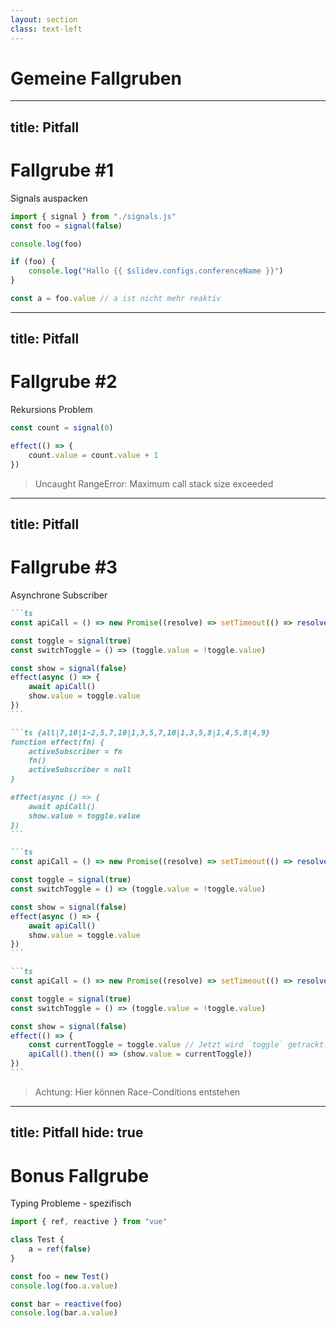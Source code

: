 ```yaml
---
layout: section
class: text-left
---
```


# Gemeine Fallgruben

<!--
_frei übersetzt von_ common Pitfalls
-->

---
title: Pitfall
---

# Fallgrube #1

Signals auspacken

```js {monaco-run}
import { signal } from "./signals.js"
const foo = signal(false)

console.log(foo)

if (foo) {
    console.log("Hallo {{ $slidev.configs.conferenceName }}")
}

const a = foo.value // a ist nicht mehr reaktiv
```

---
title: Pitfall
---

# Fallgrube #2

Rekursions Problem

```ts
const count = signal(0)

effect(() => {
    count.value = count.value + 1
})
```

<v-clicks>

> Uncaught RangeError: Maximum call stack size exceeded

</v-clicks>

<style>
blockquote {
    --uno: 'border-red border-l-4 color-red';
    font-family: var(--prism-font-family);
}
</style>

---
title: Pitfall
---

# Fallgrube #3

Asynchrone Subscriber

````md magic-move {at:2}
```ts
const apiCall = () => new Promise((resolve) => setTimeout(() => resolve(), 5))

const toggle = signal(true)
const switchToggle = () => (toggle.value = !toggle.value)

const show = signal(false)
effect(async () => {
    await apiCall()
    show.value = toggle.value
})
```

```ts {all|7,10|1-2,5,7,10|1,3,5,7,10|1,3,5,8|1,4,5,8|4,9}
function effect(fn) {
    activeSubscriber = fn
    fn()
    activeSubscriber = null
}

effect(async () => {
    await apiCall()
    show.value = toggle.value
})
```

```ts
const apiCall = () => new Promise((resolve) => setTimeout(() => resolve(), 5))

const toggle = signal(true)
const switchToggle = () => (toggle.value = !toggle.value)

const show = signal(false)
effect(async () => {
    await apiCall()
    show.value = toggle.value
})
```

```ts
const apiCall = () => new Promise((resolve) => setTimeout(() => resolve(), 5))

const toggle = signal(true)
const switchToggle = () => (toggle.value = !toggle.value)

const show = signal(false)
effect(() => {
    const currentToggle = toggle.value // Jetzt wird `toggle` getrackt!
    apiCall().then(() => (show.value = currentToggle))
})
```
````

<div class="relative mt-2">
  <Pitfall class="absolute" v-click="[1,2]" />
  <PitfallFixed v-click="11" />
</div>

<blockquote v-click="12" class="border-yellow! mt-2">
Achtung: Hier können Race-Conditions entstehen
</blockquote>

---
title: Pitfall
hide: true
---

# Bonus Fallgrube

Typing Probleme - <logos-vue/> spezifisch

```ts twoslash
import { ref, reactive } from "vue"

class Test {
    a = ref(false)
}

const foo = new Test()
console.log(foo.a.value)

const bar = reactive(foo)
console.log(bar.a.value)
```
